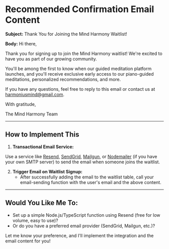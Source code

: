 # Recommended Confirmation Email Content

**Subject:**
Thank You for Joining the Mind Harmony Waitlist!

**Body:**
Hi there,

Thank you for signing up to join the Mind Harmony waitlist!
We're excited to have you as part of our growing community.

You'll be among the first to know when our guided meditation platform launches, and you'll receive exclusive early access to our piano-guided meditations, personalized recommendations, and more.

If you have any questions, feel free to reply to this email or contact us at harmoniusmind@gmail.com.

With gratitude,

The Mind Harmony Team

---

## How to Implement This

1. **Transactional Email Service:**

Use a service like [Resend](https://resend.com/), [SendGrid](https://sendgrid.com/), [Mailgun](https://www.mailgun.com/), or [Nodemailer](https://nodemailer.com/about/) (if you have your own SMTP server) to send the email when someone joins the waitlist.

2. **Trigger Email on Waitlist Signup:**
   - After successfully adding the email to the waitlist table, call your email-sending function with the user's email and the above content.

---

## Would You Like Me To:
- Set up a simple Node.js/TypeScript function using Resend (free for low volume, easy to use)?
- Or do you have a preferred email provider (SendGrid, Mailgun, etc.)?

Let me know your preference, and I'll implement the integration and the email content for you! 